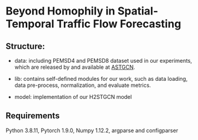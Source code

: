 # Beyond Homophily in Spatial-Temporal Traffic Flow Forecasting


## Structure:

* data: including PEMSD4 and PEMSD8 dataset used in our experiments, which are released by and available at  [ASTGCN](https://github.com/Davidham3/ASTGCN/tree/master/data).

* lib: contains self-defined modules for our work, such as data loading, data pre-process, normalization, and evaluate metrics.

* model: implementation of our H2STGCN model


## Requirements

Python 3.8.11, Pytorch 1.9.0, Numpy 1.12.2, argparse and configparser





